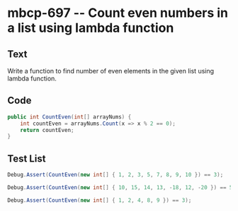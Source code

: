 # mbcp-697 -- Count even numbers in a list using lambda function

## Text

Write a function to find number of even elements in the given list using lambda function.

## Code

```csharp
public int CountEven(int[] arrayNums) {
    int countEven = arrayNums.Count(x => x % 2 == 0);
    return countEven;
}
```

## Test List

```csharp
Debug.Assert(CountEven(new int[] { 1, 2, 3, 5, 7, 8, 9, 10 }) == 3);
```

```csharp
Debug.Assert(CountEven(new int[] { 10, 15, 14, 13, -18, 12, -20 }) == 5);
```

```csharp
Debug.Assert(CountEven(new int[] { 1, 2, 4, 8, 9 }) == 3);
```
